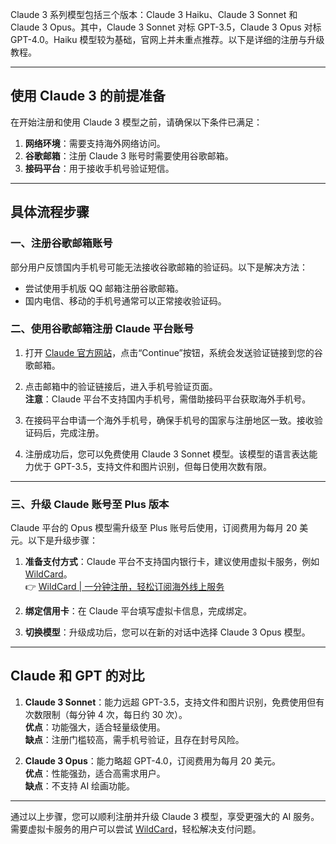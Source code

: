 Claude 3 系列模型包括三个版本：Claude 3 Haiku、Claude 3 Sonnet 和 Claude 3 Opus。其中，Claude 3 Sonnet 对标 GPT-3.5，Claude 3 Opus 对标 GPT-4.0。Haiku 模型较为基础，官网上并未重点推荐。以下是详细的注册与升级教程。

---

## 使用 Claude 3 的前提准备

在开始注册和使用 Claude 3 模型之前，请确保以下条件已满足：

1. **网络环境**：需要支持海外网络访问。
2. **谷歌邮箱**：注册 Claude 3 账号时需要使用谷歌邮箱。
3. **接码平台**：用于接收手机号验证短信。

---

## 具体流程步骤

### 一、注册谷歌邮箱账号

部分用户反馈国内手机号可能无法接收谷歌邮箱的验证码。以下是解决方法：

- 尝试使用手机版 QQ 邮箱注册谷歌邮箱。
- 国内电信、移动的手机号通常可以正常接收验证码。

### 二、使用谷歌邮箱注册 Claude 平台账号

1. 打开 [Claude 官方网站](https://bit.ly/bewildcard)，点击“Continue”按钮，系统会发送验证链接到您的谷歌邮箱。

2. 点击邮箱中的验证链接后，进入手机号验证页面。  
   **注意**：Claude 平台不支持国内手机号，需借助接码平台获取海外手机号。

3. 在接码平台申请一个海外手机号，确保手机号的国家与注册地区一致。接收验证码后，完成注册。

4. 注册成功后，您可以免费使用 Claude 3 Sonnet 模型。该模型的语言表达能力优于 GPT-3.5，支持文件和图片识别，但每日使用次数有限。

---

### 三、升级 Claude 账号至 Plus 版本

Claude 平台的 Opus 模型需升级至 Plus 账号后使用，订阅费用为每月 20 美元。以下是升级步骤：

1. **准备支付方式**：Claude 平台不支持国内银行卡，建议使用虚拟卡服务，例如 [WildCard](https://bit.ly/bewildcard)。  
   👉 [WildCard | 一分钟注册，轻松订阅海外线上服务](https://bit.ly/bewildcard)

2. **绑定信用卡**：在 Claude 平台填写虚拟卡信息，完成绑定。

3. **切换模型**：升级成功后，您可以在新的对话中选择 Claude 3 Opus 模型。

---

## Claude 和 GPT 的对比

1. **Claude 3 Sonnet**：能力远超 GPT-3.5，支持文件和图片识别，免费使用但有次数限制（每分钟 4 次，每日约 30 次）。  
   **优点**：功能强大，适合轻量级使用。  
   **缺点**：注册门槛较高，需手机号验证，且存在封号风险。

2. **Claude 3 Opus**：能力略超 GPT-4.0，订阅费用为每月 20 美元。  
   **优点**：性能强劲，适合高需求用户。  
   **缺点**：不支持 AI 绘画功能。

---

通过以上步骤，您可以顺利注册并升级 Claude 3 模型，享受更强大的 AI 服务。需要虚拟卡服务的用户可以尝试 [WildCard](https://bit.ly/bewildcard)，轻松解决支付问题。